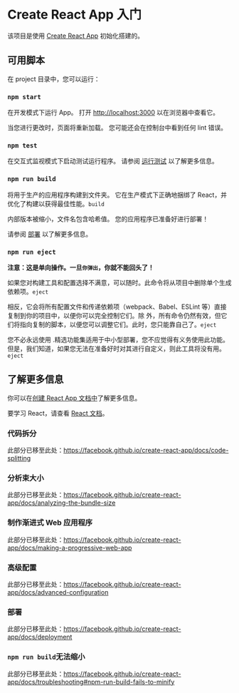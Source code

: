 # Create React App 入门



该项目是使用 [Create React App](https://github.com/facebook/create-react-app) 初始化搭建的。

## 可用脚本



在 project 目录中，您可以运行：

### `npm start`



在开发模式下运行 App。
打开 [http://localhost:3000](http://localhost:3000/) 以在浏览器中查看它。

当您进行更改时，页面将重新加载。
您可能还会在控制台中看到任何 lint 错误。

### `npm test`



在交互式监视模式下启动测试运行程序。
请参阅 [运行测试](https://facebook.github.io/create-react-app/docs/running-tests) 以了解更多信息。

### `npm run build`



将用于生产的应用程序构建到文件夹。
它在生产模式下正确地捆绑了 React，并优化了构建以获得最佳性能。`build`

内部版本被缩小，文件名包含哈希值。
您的应用程序已准备好进行部署！

请参阅 [部署](https://facebook.github.io/create-react-app/docs/deployment) 以了解更多信息。

### `npm run eject`



**注意：这是单向操作。一旦`你弹出`，你就不能回头了！**

如果您对构建工具和配置选择不满意，可以随时。此命令将从项目中删除单个生成依赖项。`eject`

相反，它会将所有配置文件和传递依赖项（webpack、Babel、ESLint 等）直接复制到你的项目中，以便你可以完全控制它们。除 外，所有命令仍然有效，但它们将指向复制的脚本，以便您可以调整它们。此时，您只能靠自己了。`eject`

您不必永远使用 .精选功能集适用于中小型部署，您不应觉得有义务使用此功能。但是，我们知道，如果您无法在准备好时对其进行自定义，则此工具将没有用。`eject`

## 了解更多信息



你可以在[创建 React App 文档中](https://facebook.github.io/create-react-app/docs/getting-started)了解更多信息。

要学习 React，请查看 [React 文档](https://reactjs.org/)。

### 代码拆分



此部分已移至此处：https://facebook.github.io/create-react-app/docs/code-splitting

### 分析束大小



此部分已移至此处：https://facebook.github.io/create-react-app/docs/analyzing-the-bundle-size

### 制作渐进式 Web 应用程序



此部分已移至此处：https://facebook.github.io/create-react-app/docs/making-a-progressive-web-app

### 高级配置



此部分已移至此处：https://facebook.github.io/create-react-app/docs/advanced-configuration

### 部署



此部分已移至此处：https://facebook.github.io/create-react-app/docs/deployment

### `npm run build`无法缩小



此部分已移至此处：https://facebook.github.io/create-react-app/docs/troubleshooting#npm-run-build-fails-to-minify